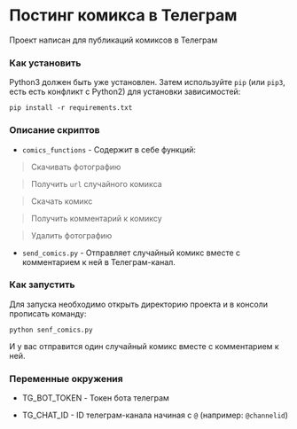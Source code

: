 # Постинг комикса в Телеграм

Проект написан для публикаций комиксов в Телеграм

### Как установить

Python3 должен быть уже установлен. 
Затем используйте `pip` (или `pip3`, есть есть конфликт с Python2) для установки зависимостей:
```
pip install -r requirements.txt
```

### Описание скриптов

- `comics_functions` - Содержит в себе функций:
>Скачивать фотографию

>Получить `url` случайного комикса

>Скачать комикс

>Получить комментарий к комиксу

>Удалить фотографию

- `send_comics.py` - Отправляет случайный комикс вместе с комментарием к ней в Телеграм-канал.

### Как запустить

Для запуска необходимо открыть директорию проекта и в консоли прописать команду:
```
python senf_comics.py
```

И у вас отправится один случайный комикс вместе с комментарием к ней.

### Переменные окружения

- TG_BOT_TOKEN - Токен бота телеграм

- TG_CHAT_ID - ID телеграм-канала начиная с `@` (например: `@channelid`)

